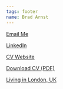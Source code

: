 ```yaml
---
tags: footer
name: Brad Arnst
---
```


<i class="fas fa-at"></i>[Email Me](mailto:brad@nexusseven.com)

<i class="fab fa-linkedin-in"></i>[LinkedIn](https://www.linkedin.com/in/bradarnst/)

<i class="fas fa-globe"></i>[CV Website](https://cv.nexusseven.com)

<i class="fas fa-file-pdf"></i>[Download CV (PDF)](docs/bradcv.pdf)

<i class="fas fa-map-marker-alt"></i>[Living in London, UK](https://goo.gl/maps/Gzuf7DiyDRaQmh8J8)

